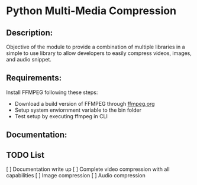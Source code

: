 # Python Multi-Media Compression

## Description:
Objective of the module to provide a combination of multiple libraries in a simple to use library to allow developers to easily compress videos, images, and audio snippet.

## Requirements:
Install FFMPEG following these steps:
- Download a build version of FFMPEG through [ffmpeg.org](https://ffmpeg.org/download.html)
- Setup system enviornment variable to the bin folder
- Test setup by executing ffmpeg in CLI

## Documentation:


## TODO List
[ ] Documentation write up
[ ] Complete video compression with all capabilities
[ ] Image compression
[ ] Audio compression 